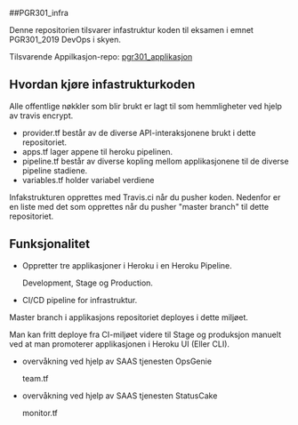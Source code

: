 ##PGR301_infra

Denne repositorien tilsvarer infastruktur koden til eksamen i emnet PGR301_2019 DevOps i skyen.

Tilsvarende Appilkasjon-repo: [pgr301_applikasjon
](https://github.com/DevopsKristiania/pgr301_applikasjon)

## Hvordan kjøre infastrukturkoden

Alle offentlige nøkkler som blir brukt er lagt til som hemmligheter ved hjelp av travis encrypt.

- provider.tf består av de diverse API-interaksjonene brukt i dette repositoriet.
- apps.tf lager appene til heroku pipelinen.
- pipeline.tf består av diverse kopling mellom applikasjonene til de diverse pipeline stadiene.
- variables.tf holder variabel verdiene 

Infakstrukturen opprettes med Travis.ci når du pusher koden.
Nedenfor er en liste med det som opprettes når du pusher "master branch" til dette repositoriet.



## Funksjonalitet

- Oppretter tre applikasjoner i Heroku i en Heroku Pipeline.

  Development, Stage og Production. 
  
-  CI/CD pipeline for  infrastruktur.
  
  Master branch i applikasjons repositoriet deployes i dette miljøet.
  
  Man kan fritt deploye fra CI-miljøet videre til Stage og produksjon manuelt ved at man promoterer applikasjonen i Heroku UI (Eller CLI).

 -   overvåkning ved hjelp av SAAS tjenesten OpsGenie                        
 
     team.tf
     
 -   overvåkning ved hjelp av SAAS tjenesten StatusCake
 
     monitor.tf
 